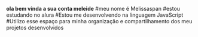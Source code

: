 **ola bem vinda a sua conta meleide**
#meu nome é Melissaspan
#estou estudando no alura
#Estou me desenvolvendo na linguagem JavaScript
#Utilizo esse espaço para minha organização e compartilhamento dos meu projetos desenvolvidos
